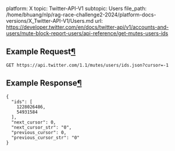 platform: X
topic: Twitter-API-V1
subtopic: Users
file_path: /home/bhuang/nlp/rag-race-challenge2-2024/platform-docs-versions/X_Twitter-API-V1/Users.md
url: https://developer.twitter.com/en/docs/twitter-api/v1/accounts-and-users/mute-block-report-users/api-reference/get-mutes-users-ids

## Example Request[¶](#example-request "Permalink to this headline")

`GET https://api.twitter.com/1.1/mutes/users/ids.json?cursor=-1`

## Example Response[¶](#example-response "Permalink to this headline")

    {
      "ids": [
        1228026486,
        54931584
      ],
      "next_cursor": 0,
      "next_cursor_str": "0",
      "previous_cursor": 0,
      "previous_cursor_str": "0"
    }